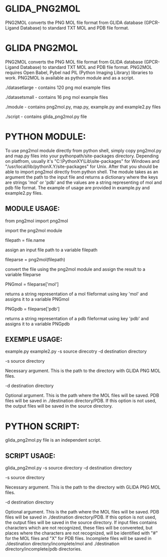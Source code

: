GLIDA_PNG2MOL
=============

PNG2MOL converts the PNG MOL file format from GLIDA database (GPCR-Ligand Database) to standard TXT MOL and PDB file format.

GLIDA PNG2MOL
=============

PNG2MOL converts the PNG MOL file format from GLIDA database (GPCR-Ligand Database) to standard TXT MOL and PDB file format. PNG2MOL requires Open Babel, Pybel nad PIL (Python Imaging Library) libraries to work. PNG2MOL is  available as python module and as a script.


./datasetlarge 	- contains 120 png mol example files

./datasetsmall 	- contains 16 png mol example files

./module	- contains png2mol.py, map.py, example.py and example2.py files	

./script	- contains glida_png2mol.py file


PYTHON MODULE:
==============

To use png2mol module directly from python shell,  simply copy png2mol.py and map.py files into your pythonpath/site-packages directory. Depending on platfrom, usually it's "C:\PythonXY\Lib\site-packages" for Windows and "/usr/local/lib/pythonX.Y/site-packages" for Unix. After that you should be able to import png2mol directly from python shell. The module takes as an argument the path to the input file and returns a dictionary where the keys are strings 'mol' or 'pdb' and the values are a string representing of mol and pdb file format. The example of usage are provided in example.py and example2.py files.

MODULE USAGE:
-------------

from png2mol import png2mol 

import the png2mol module

filepath = file.name		        

assign an input file path to a variable filepath

fileparse = png2mol(filepath)	  

convert the file using the png2mol module and assign the result to a variable fileparse	

PNGmol = fileparse['mol']	     

returns a string representation of a mol fileformat using key 'mol' and assigns it to a variable PNGmol

PNGpdb = fileparse['pdb']       

returns a string representation of a pdb fileformat using key 'pdb' and assigns it to a                                 variable PNGpdb

EXEMPLE USAGE:
--------------

example.py
example2.py -s source direcotry -d destination directory

-s source directory	
 
  Necessary argument. This is the path to the directory with GLIDA PNG MOL files.
  
-d destination directory
  
  Optional argument. This is the path where the MOL files will be saved. PDB files will be saved in 
  ./destination directory/PDB. If this option is not used, the output files will be saved in the source directory.  


PYTHON SCRIPT:
==============

glida_png2mol.py file  is an independent script.  

SCRIPT USAGE:
-------------

glida_png2mol.py -s source directory -d destination directory

-s source directory	
  
  Necessary argument. This is the path to the directory with GLIDA PNG MOL files.
  
-d destination directory	
  
  Optional argument. This is the path where the MOL files will be saved. PDB files will be saved in 
  ./destination directory/PDB. If this option is not used, the output files will be saved in the source directory. 
  If input files contains characters which are not recognized, these files will be convereted,  but places where the
  characters are not recognized, will be identified with "#" for the MOL files and "X" for PDB files. Incomplete files
  will be saved in  ./destination directory/incomplete/mol and ./destination directory/incomplete/pdb directories.

